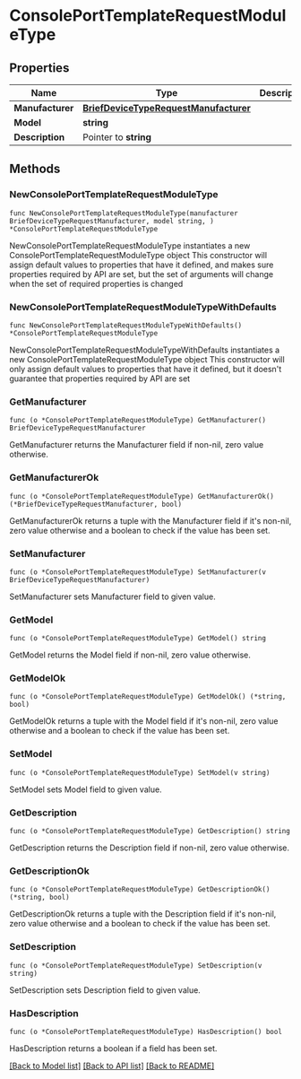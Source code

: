 # ConsolePortTemplateRequestModuleType

## Properties

Name | Type | Description | Notes
------------ | ------------- | ------------- | -------------
**Manufacturer** | [**BriefDeviceTypeRequestManufacturer**](BriefDeviceTypeRequestManufacturer.md) |  | 
**Model** | **string** |  | 
**Description** | Pointer to **string** |  | [optional] 

## Methods

### NewConsolePortTemplateRequestModuleType

`func NewConsolePortTemplateRequestModuleType(manufacturer BriefDeviceTypeRequestManufacturer, model string, ) *ConsolePortTemplateRequestModuleType`

NewConsolePortTemplateRequestModuleType instantiates a new ConsolePortTemplateRequestModuleType object
This constructor will assign default values to properties that have it defined,
and makes sure properties required by API are set, but the set of arguments
will change when the set of required properties is changed

### NewConsolePortTemplateRequestModuleTypeWithDefaults

`func NewConsolePortTemplateRequestModuleTypeWithDefaults() *ConsolePortTemplateRequestModuleType`

NewConsolePortTemplateRequestModuleTypeWithDefaults instantiates a new ConsolePortTemplateRequestModuleType object
This constructor will only assign default values to properties that have it defined,
but it doesn't guarantee that properties required by API are set

### GetManufacturer

`func (o *ConsolePortTemplateRequestModuleType) GetManufacturer() BriefDeviceTypeRequestManufacturer`

GetManufacturer returns the Manufacturer field if non-nil, zero value otherwise.

### GetManufacturerOk

`func (o *ConsolePortTemplateRequestModuleType) GetManufacturerOk() (*BriefDeviceTypeRequestManufacturer, bool)`

GetManufacturerOk returns a tuple with the Manufacturer field if it's non-nil, zero value otherwise
and a boolean to check if the value has been set.

### SetManufacturer

`func (o *ConsolePortTemplateRequestModuleType) SetManufacturer(v BriefDeviceTypeRequestManufacturer)`

SetManufacturer sets Manufacturer field to given value.


### GetModel

`func (o *ConsolePortTemplateRequestModuleType) GetModel() string`

GetModel returns the Model field if non-nil, zero value otherwise.

### GetModelOk

`func (o *ConsolePortTemplateRequestModuleType) GetModelOk() (*string, bool)`

GetModelOk returns a tuple with the Model field if it's non-nil, zero value otherwise
and a boolean to check if the value has been set.

### SetModel

`func (o *ConsolePortTemplateRequestModuleType) SetModel(v string)`

SetModel sets Model field to given value.


### GetDescription

`func (o *ConsolePortTemplateRequestModuleType) GetDescription() string`

GetDescription returns the Description field if non-nil, zero value otherwise.

### GetDescriptionOk

`func (o *ConsolePortTemplateRequestModuleType) GetDescriptionOk() (*string, bool)`

GetDescriptionOk returns a tuple with the Description field if it's non-nil, zero value otherwise
and a boolean to check if the value has been set.

### SetDescription

`func (o *ConsolePortTemplateRequestModuleType) SetDescription(v string)`

SetDescription sets Description field to given value.

### HasDescription

`func (o *ConsolePortTemplateRequestModuleType) HasDescription() bool`

HasDescription returns a boolean if a field has been set.


[[Back to Model list]](../README.md#documentation-for-models) [[Back to API list]](../README.md#documentation-for-api-endpoints) [[Back to README]](../README.md)


